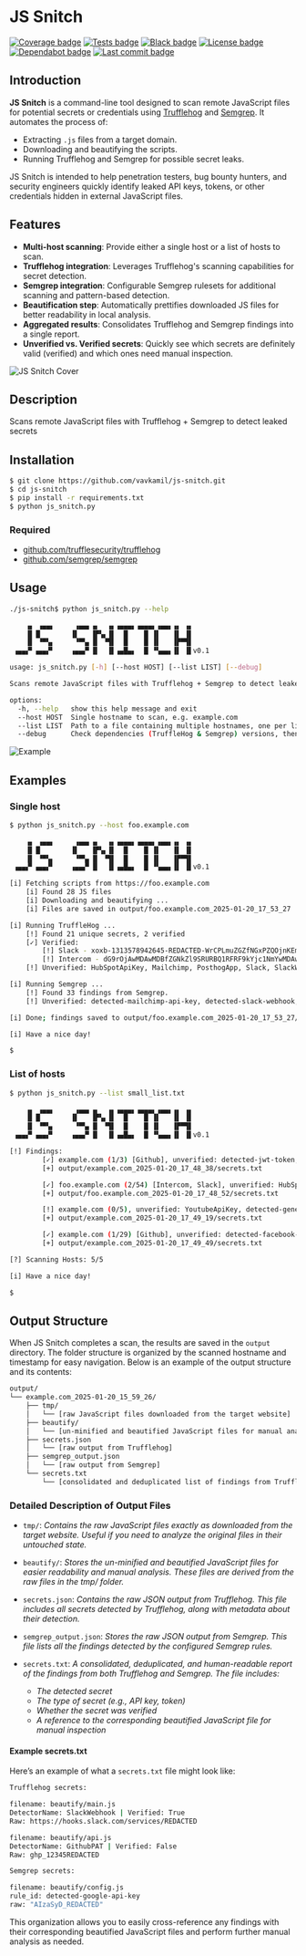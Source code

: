 # JS Snitch

[![Coverage badge](https://img.shields.io/badge/Coverage-100%25-brightreen)](https://github.com/vavkamil/js-snitch/actions/workflows/tests.yml)
[![Tests badge](https://github.com/vavkamil/js-snitch/actions/workflows/tests.yml/badge.svg)](https://github.com/vavkamil/js-snitch/actions/workflows/tests.yml)
[![Black badge](https://github.com/vavkamil/js-snitch/actions/workflows/black.yml/badge.svg)](https://github.com/vavkamil/js-snitch/actions/workflows/black.yml)
[![License badge](https://badgen.net/github/license/vavkamil/js-snitch)](https://github.com/vavkamil/js-snitch/blob/main/LICENSE)
[![Dependabot badge](https://badgen.net/github/dependabot/vavkamil/js-snitch)](https://github.com/vavkamil/js-snitch/security/dependabot)
[![Last commit badge](https://badgen.net/github/last-commit/vavkamil/js-snitch)](https://github.com/vavkamil/js-snitch/pulls)
<!-- [![Stars badge](https://badgen.net/github/stars/vavkamil/js-snitch)](https://github.com/vavkamil/js-snitch)
[![Forks badge](https://badgen.net/github/forks/vavkamil/js-snitch)](https://github.com/vavkamil/js-snitch/forks)
[![Merged badge](https://badgen.net/github/merged-prs/vavkamil/js-snitch)](https://github.com/vavkamil/js-snitch/pulls)
[![Issues badge](https://badgen.net/github/issues/vavkamil/js-snitch)](https://github.com/vavkamil/js-snitch/issues) -->

## Introduction

**JS Snitch** is a command-line tool designed to scan remote JavaScript files for potential secrets or credentials using [Trufflehog](https://github.com/trufflesecurity/trufflehog) and [Semgrep](https://github.com/semgrep/semgrep). It automates the process of:

- Extracting `.js` files from a target domain.
- Downloading and beautifying the scripts.
- Running Trufflehog and Semgrep for possible secret leaks.

JS Snitch is intended to help penetration testers, bug bounty hunters, and security engineers quickly identify leaked API keys, tokens, or other credentials hidden in external JavaScript files.

## Features

- **Multi-host scanning**: Provide either a single host or a list of hosts to scan.
- **Trufflehog integration**: Leverages Trufflehog's scanning capabilities for secret detection.
- **Semgrep integration**: Configurable Semgrep rulesets for additional scanning and pattern-based detection.
- **Beautification step**: Automatically prettifies downloaded JS files for better readability in local analysis.
- **Aggregated results**: Consolidates Trufflehog and Semgrep findings into a single report.
- **Unverified vs. Verified secrets**: Quickly see which secrets are definitely valid (verified) and which ones need manual inspection.

![JS Snitch Cover](./images/cover.png)

## Description

Scans remote JavaScript files with Trufflehog + Semgrep to detect leaked secrets

## Installation

```bash
$ git clone https://github.com/vavkamil/js-snitch.git
$ cd js-snitch
$ pip install -r requirements.txt
$ python js_snitch.py
```

### Required

- [github.com/trufflesecurity/trufflehog](https://github.com/trufflesecurity/trufflehog?tab=readme-ov-file#floppy_disk-installation)
- [github.com/semgrep/semgrep](https://github.com/semgrep/semgrep?tab=readme-ov-file#option-2-getting-started-from-the-cli)

## Usage

```bash
./js-snitch$ python js_snitch.py --help

    ▗▖ ▗▄▄▖     ▗▄▄▖▗▖  ▗▖▗▄▄▄▖▗▄▄▄▖▗▄▄▖▗▖ ▗▖
    ▐▌▐▌       ▐▌   ▐▛▚▖▐▌  █    █ ▐▌   ▐▌ ▐▌
    ▐▌ ▝▀▚▖     ▝▀▚▖▐▌ ▝▜▌  █    █ ▐▌   ▐▛▀▜▌
 ▗▄▄▞▘▗▄▄▞▘    ▗▄▄▞▘▐▌  ▐▌▗▄█▄▖  █ ▝▚▄▄▖▐▌ ▐▌v0.1

usage: js_snitch.py [-h] [--host HOST] [--list LIST] [--debug]

Scans remote JavaScript files with Trufflehog + Semgrep to detect leaked secrets

options:
  -h, --help   show this help message and exit
  --host HOST  Single hostname to scan, e.g. example.com
  --list LIST  Path to a file containing multiple hostnames, one per line
  --debug      Check dependencies (TruffleHog & Semgrep) versions, then exit.
```

![Example](./images/screenshot.png)

## Examples

### Single host

```bash
$ python js_snitch.py --host foo.example.com

    ▗▖ ▗▄▄▖     ▗▄▄▖▗▖  ▗▖▗▄▄▄▖▗▄▄▄▖▗▄▄▖▗▖ ▗▖
    ▐▌▐▌       ▐▌   ▐▛▚▖▐▌  █    █ ▐▌   ▐▌ ▐▌
    ▐▌ ▝▀▚▖     ▝▀▚▖▐▌ ▝▜▌  █    █ ▐▌   ▐▛▀▜▌
 ▗▄▄▞▘▗▄▄▞▘    ▗▄▄▞▘▐▌  ▐▌▗▄█▄▖  █ ▝▚▄▄▖▐▌ ▐▌v0.1

[i] Fetching scripts from https://foo.example.com
	[i] Found 28 JS files
	[i] Downloading and beautifying ...
	[i] Files are saved in output/foo.example.com_2025-01-20_17_53_27

[i] Running TruffleHog ...
	[!] Found 21 unique secrets, 2 verified
	[✓] Verified:
		[!] Slack - xoxb-1313578942645-REDACTED-WrCPLmuZGZfNGxPZQOjnKEm
		[!] Intercom - dG9rOjAwMDAwMDBfZGNkZl9SRURBQ1RFRF9kYjc1NmYwMDAwMDAwOjE6MA==
	[!] Unverified: HubSpotApiKey, Mailchimp, PosthogApp, Slack, SlackWebhook

[i] Running Semgrep ...
	[!] Found 33 findings from Semgrep.
	[!] Unverified: detected-mailchimp-api-key, detected-slack-webhook, hashicorp-tf-password, slack-bot-token, slack-webhook-url

[i] Done; findings saved to output/foo.example.com_2025-01-20_17_53_27/secrets.txt

[i] Have a nice day!

$ 
```

### List of hosts

```bash
$ python js_snitch.py --list small_list.txt 

    ▗▖ ▗▄▄▖     ▗▄▄▖▗▖  ▗▖▗▄▄▄▖▗▄▄▄▖▗▄▄▖▗▖ ▗▖
    ▐▌▐▌       ▐▌   ▐▛▚▖▐▌  █    █ ▐▌   ▐▌ ▐▌
    ▐▌ ▝▀▚▖     ▝▀▚▖▐▌ ▝▜▌  █    █ ▐▌   ▐▛▀▜▌
 ▗▄▄▞▘▗▄▄▞▘    ▗▄▄▞▘▐▌  ▐▌▗▄█▄▖  █ ▝▚▄▄▖▐▌ ▐▌v0.1

[!] Findings:
        [✓] example.com (1/3) [Github], unverified: detected-jwt-token, github-fine-grained-pat
		[+] output/example.com_2025-01-20_17_48_38/secrets.txt

        [✓] foo.example.com (2/54) [Intercom, Slack], unverified: HubSpotApiKey, Mailchimp, PosthogApp, Slack, SlackWebhook, detected-mailchimp-api-key, detected-slack-webhook, hashicorp-tf-password, slack-bot-token, slack-webhook-url
		[+] output/foo.example.com_2025-01-20_17_48_52/secrets.txt

        [!] example.com (0/5), unverified: YoutubeApiKey, detected-generic-api-key, detected-google-api-key, detected-telegram-bot-api-key, facebook-access-token
		[+] output/example.com_2025-01-20_17_49_19/secrets.txt

        [✓] example.com (1/29) [Github], unverified: detected-facebook-oauth, generic-api-key
		[+] output/example.com_2025-01-20_17_49_49/secrets.txt

[?] Scanning Hosts: 5/5

[i] Have a nice day!

$ 
```

## Output Structure

When JS Snitch completes a scan, the results are saved in the `output` directory. The folder structure is organized by the scanned hostname and timestamp for easy navigation. Below is an example of the output structure and its contents:

```sh
output/
└── example.com_2025-01-20_15_59_26/
    ├── tmp/
    │   └── [raw JavaScript files downloaded from the target website]
    ├── beautify/
    │   └── [un-minified and beautified JavaScript files for manual analysis]
    ├── secrets.json
    │   └── [raw output from Trufflehog]
    ├── semgrep_output.json
    │   └── [raw output from Semgrep]
    └── secrets.txt
        └── [consolidated and deduplicated list of findings from Trufflehog and Semgrep]
```

### Detailed Description of Output Files

- `tmp/`: _Contains the raw JavaScript files exactly as downloaded from the target website. Useful if you need to analyze the original files in their untouched state._

- `beautify/`: _Stores the un-minified and beautified JavaScript files for easier readability and manual analysis. These files are derived from the raw files in the tmp/ folder._

- `secrets.json`: _Contains the raw JSON output from Trufflehog. This file includes all secrets detected by Trufflehog, along with metadata about their detection._

- `semgrep_output.json`: _Stores the raw JSON output from Semgrep. This file lists all the findings detected by the configured Semgrep rules._

- `secrets.txt`: _A consolidated, deduplicated, and human-readable report of the findings from both Trufflehog and Semgrep. The file includes:_

  - _The detected secret_
  - _The type of secret (e.g., API key, token)_
  - _Whether the secret was verified_
  - _A reference to the corresponding beautified JavaScript file for manual inspection_

#### Example secrets.txt

Here’s an example of what a `secrets.txt` file might look like:

```bash
Trufflehog secrets:

filename: beautify/main.js
DetectorName: SlackWebhook | Verified: True
Raw: https://hooks.slack.com/services/REDACTED

filename: beautify/api.js
DetectorName: GithubPAT | Verified: False
Raw: ghp_12345REDACTED

Semgrep secrets:

filename: beautify/config.js
rule_id: detected-google-api-key
raw: "AIzaSyD_REDACTED"
```

This organization allows you to easily cross-reference any findings with their corresponding beautified JavaScript files and perform further manual analysis as needed.
